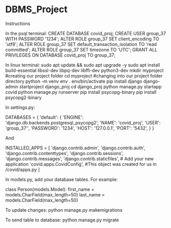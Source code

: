 # DBMS_Project

Instructions

In the psql terminal:
CREATE DATABASE covid_proj;
CREATE USER group_37 WITH PASSWORD '1234';
ALTER ROLE group_37 SET client_encoding TO 'utf8';
ALTER ROLE group_37 SET default_transaction_isolation TO 'read committed';
ALTER ROLE group_37 SET timezone TO 'UTC';
GRANT ALL PRIVILEGES ON DATABASE covid_proj TO group_37;

In linux terminal:
sudo apt update && sudo apt upgrade -y
sudo apt install build-essential libssl-dev libpq-dev libffi-dev python3-dev
mkdir myproject   #creating our project folder
cd myproject     #changing into our project folder directory
python -m venv env
. env/bin/activate
pip install django
django-admin startproject django_proj
cd django_proj
python manage.py startapp covid
python manage.py runserver
pip install psycopg-binary
pip install psycopg2-binary


In settings.py:

DATABASES = {
    'default': {
        'ENGINE': 'django.db.backends.postgresql_psycopg2',
        'NAME': 'covid_proj', 
        'USER': 'group_37’', 
        'PASSWORD': '1234',
        'HOST': '127.0.0.1', 
        'PORT': '5432',
    }
}

And 

INSTALLED_APPS = [
    'django.contrib.admin',
    'django.contrib.auth',
    'django.contrib.contenttypes',
    'django.contrib.sessions',
    'django.contrib.messages',
    'django.contrib.staticfiles',
    # Add your new application
    'covid.apps.CovidConfig', #This object was created for us in /covid/apps.py
]



In models.py, add your database tables. For example:

class Person(models.Model):
    first_name = models.CharField(max_length=50)
    last_name = models.CharField(max_length=50)


To update changes:
python manage.py makemigrations

To send table to database:
python manage.py migrate

